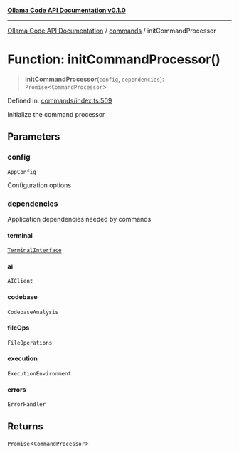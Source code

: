 [**Ollama Code API Documentation v0.1.0**](../../README.md)

***

[Ollama Code API Documentation](../../modules.md) / [commands](../README.md) / initCommandProcessor

# Function: initCommandProcessor()

> **initCommandProcessor**(`config`, `dependencies`): `Promise`\<`CommandProcessor`\>

Defined in: [commands/index.ts:509](https://github.com/erichchampion/ollama-code/blob/f579fc18d250ee6a96568b59118babb3bbd950b6/ollama-code/src/commands/index.ts#L509)

Initialize the command processor

## Parameters

### config

`AppConfig`

Configuration options

### dependencies

Application dependencies needed by commands

#### terminal

[`TerminalInterface`](../../terminal/interfaces/TerminalInterface.md)

#### ai

`AIClient`

#### codebase

`CodebaseAnalysis`

#### fileOps

`FileOperations`

#### execution

`ExecutionEnvironment`

#### errors

`ErrorHandler`

## Returns

`Promise`\<`CommandProcessor`\>
